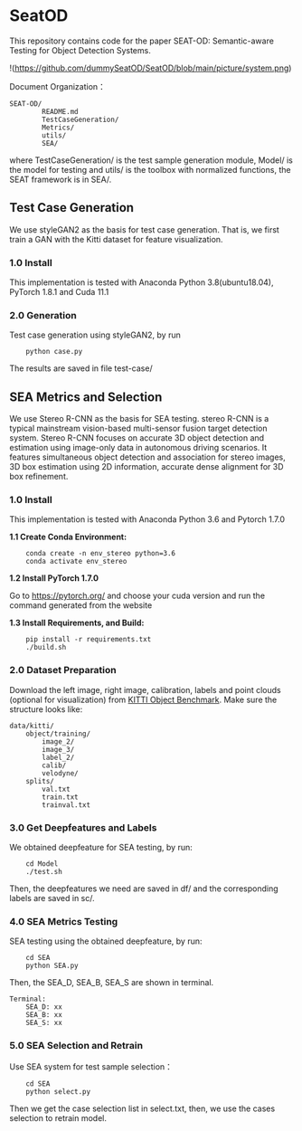 # SeatOD
This repository contains code for the paper SEAT-OD: Semantic-aware Testing for Object Detection Systems.

!(https://github.com/dummySeatOD/SeatOD/blob/main/picture/system.png)

Document Organization：
```
SEAT-OD/
        README.md
        TestCaseGeneration/
        Metrics/
        utils/
        SEA/
```
where TestCaseGeneration/ is the test sample generation module, Model/ is the model for testing and utils/ is the toolbox with normalized functions, the SEAT framework is in SEA/.

## Test Case Generation
We use styleGAN2 as the basis for test case generation. That is, we first train a GAN with the Kitti dataset for feature visualization. 
### 1.0  Install
This implementation is tested with Anaconda Python  3.8(ubuntu18.04), PyTorch  1.8.1 and Cuda  11.1

### 2.0  Generation
Test case generation using styleGAN2, by run
```
    python case.py
```

The results are saved in file test-case/


## SEA Metrics and Selection
We use Stereo R-CNN as the basis for SEA testing. stereo R-CNN is a typical mainstream vision-based multi-sensor fusion target detection system. Stereo R-CNN focuses on accurate 3D object detection and estimation using image-only data in autonomous driving scenarios. It features simultaneous object detection and association for stereo images, 3D box estimation using 2D information, accurate dense alignment for 3D box refinement. 

### 1.0 Install

This implementation is tested with Anaconda Python 3.6 and Pytorch 1.7.0

**1.1 Create Conda Environment:**
```
    conda create -n env_stereo python=3.6
    conda activate env_stereo
```
**1.2 Install PyTorch 1.7.0**

Go to https://pytorch.org/ and choose your cuda version and run the command generated from the website

**1.3 Install Requirements, and Build:**
```
    pip install -r requirements.txt
    ./build.sh
```

### 2.0 Dataset Preparation
Download the left image, right image, calibration, labels and point clouds (optional for visualization) from [KITTI Object Benchmark](http://www.cvlibs.net/datasets/kitti/eval_object.php?obj_benchmark=3d). Make sure the structure looks like:
```
data/kitti/
    object/training/
        image_2/
        image_3/
        label_2/
        calib/
        velodyne/
    splits/
        val.txt
        train.txt
        trainval.txt
```


### 3.0 Get Deepfeatures and Labels
We obtained deepfeature for SEA testing, by run:
```
    cd Model
    ./test.sh
```
Then, the deepfeatures we need are saved in df/ and the corresponding labels are saved in sc/. 

### 4.0 SEA Metrics Testing

SEA testing using the obtained deepfeature, by run:
```
    cd SEA
    python SEA.py
```
Then, the SEA_D, SEA_B, SEA_S are shown in terminal.
```
Terminal:
    SEA_D: xx
    SEA_B: xx
    SEA_S: xx
```
### 5.0 SEA Selection and Retrain
Use SEA system for test sample selection：
```
    cd SEA
    python select.py
```
Then we get the case selection list in select.txt, then, we use the cases selection to retrain model.
